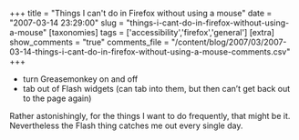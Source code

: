 +++
title = "Things I can't do in Firefox without using a mouse"
date = "2007-03-14 23:29:00"
slug = "things-i-cant-do-in-firefox-without-using-a-mouse"
[taxonomies]
tags = ['accessibility','firefox','general']
[extra]
show_comments = "true"
comments_file = "/content/blog/2007/03/2007-03-14-things-i-cant-do-in-firefox-without-using-a-mouse-comments.csv"
+++

- turn Greasemonkey on and off
- tab out of Flash widgets (can tab into them, but then can’t get back out to the page again)

Rather astonishingly, for the things I want to do frequently, that might be it. Nevertheless the Flash thing catches me out every single day.
